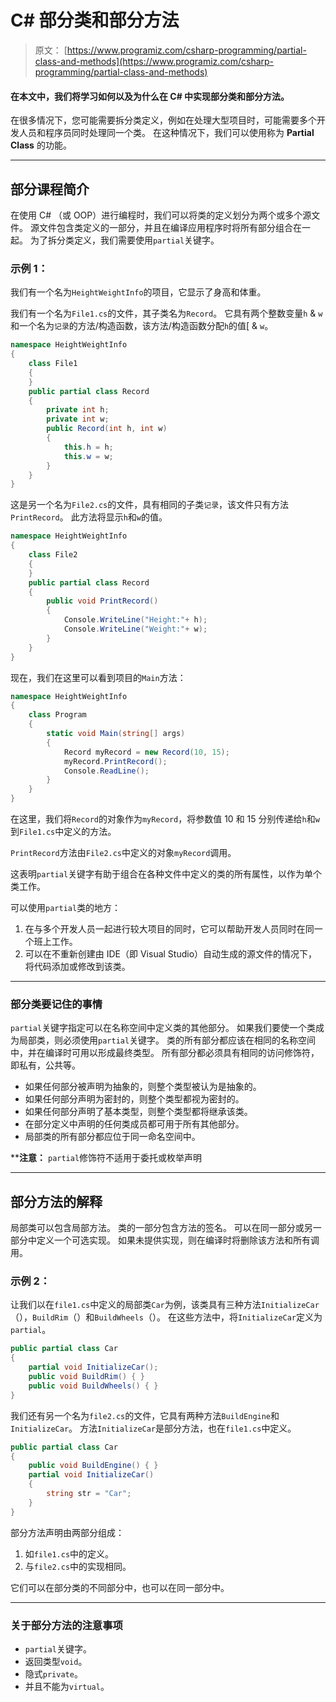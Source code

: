 # C# 部分类和部分方法

> 原文： [https://www.programiz.com/csharp-programming/partial-class-and-methods](https://www.programiz.com/csharp-programming/partial-class-and-methods)

#### 在本文中，我们将学习如何以及为什么在 C# 中实现部分类和部分方法。

在很多情况下，您可能需要拆分类定义，例如在处理大型项目时，可能需要多个开发人员和程序员同时处理同一个类。 在这种情况下，我们可以使用称为 **Partial Class** 的功能。

* * *

## 部分课程简介

在使用 C# （或 OOP）进行编程时，我们可以将类的定义划分为两个或多个源文件。 源文件包含类定义的一部分，并且在编译应用程序时将所有部分组合在一起。 为了拆分类定义，我们需要使用`partial`关键字。

### 示例 1：

我们有一个名为`HeightWeightInfo`的项目，它显示了身高和体重。

我们有一个名为`File1.cs`的文件，其子类名为`Record`。 它具有两个整数变量`h` & `w`和一个名为`记录`的方法/构造函数，该方法/构造函数分配`h`的值[ & `w`。

```cs
namespace HeightWeightInfo
{
    class File1
    {
    }
    public partial class Record
    {
        private int h;
        private int w;
        public Record(int h, int w)
        {
            this.h = h;
            this.w = w;
        }
    }
}
```

这是另一个名为`File2.cs`的文件，具有相同的子类`记录`，该文件只有方法`PrintRecord`。 此方法将显示`h`和`w`的值。

```cs
namespace HeightWeightInfo
{
    class File2
    {
    }
    public partial class Record
    {
        public void PrintRecord()
        {
            Console.WriteLine("Height:"+ h);
            Console.WriteLine("Weight:"+ w);
        }
    }
}
```

现在，我们在这里可以看到项目的`Main`方法：

```cs
namespace HeightWeightInfo
{
    class Program
    {
        static void Main(string[] args)
        {
            Record myRecord = new Record(10, 15);
            myRecord.PrintRecord();
            Console.ReadLine();
        }
    }
}
```

在这里，我们将`Record`的对象作为`myRecord`，将参数值 10 和 15 分别传递给`h`和`w`到`File1.cs`中定义的方法。

`PrintRecord`方法由`File2.cs`中定义的对象`myRecord`调用。

这表明`partial`关键字有助于组合在各种文件中定义的类的所有属性，以作为单个类工作。

可以使用`partial`类的地方：

1.  在与多个开发人员一起进行较大项目的同时，它可以帮助开发人员同时在同一个班上工作。
2.  可以在不重新创建由 IDE（即 Visual Studio）自动生成的源文件的情况下，将代码添加或修改到该类。

* * *

### 部分类要记住的事情

`partial`关键字指定可以在名称空间中定义类的其他部分。 如果我们要使一个类成为局部类，则必须使用`partial`关键字。 类的所有部分都应该在相同的名称空间中，并在编译时可用以形成最终类型。 所有部分都必须具有相同的访问修饰符，即私有，公共等。

*   如果任何部分被声明为抽象的，则整个类型被认为是抽象的。
*   如果任何部分声明为密封的，则整个类型都视为密封的。
*   如果任何部分声明了基本类型，则整个类型都将继承该类。
*   在部分定义中声明的任何类成员都可用于所有其他部分。
*   局部类的所有部分都应位于同一命名空间中。

****注意：** `partial`修饰符不适用于委托或枚举声明

* * *

## 部分方法的解释

局部类可以包含局部方法。 类的一部分包含方法的签名。 可以在同一部分或另一部分中定义一个可选实现。 如果未提供实现，则在编译时将删除该方法和所有调用。

### 示例 2：

让我们以在`file1.cs`中定义的局部类`Car`为例，该类具有三种方法`InitializeCar`（），`BuildRim`（）和`BuildWheels`（）。 在这些方法中，将`InitializeCar`定义为`partial`。

```cs
public partial class Car
{
    partial void InitializeCar();
    public void BuildRim() { }
    public void BuildWheels() { }
}
```

我们还有另一个名为`file2.cs`的文件，它具有两种方法`BuildEngine`和`InitializeCar`。 方法`InitializeCar`是部分方法，也在`file1.cs`中定义。

```cs
public partial class Car
{
    public void BuildEngine() { }
    partial void InitializeCar()
    {
        string str = "Car";
    }
}
```

部分方法声明由两部分组成：

1.  如`file1.cs`中的定义。
2.  与`file2.cs`中的实现相同。

它们可以在部分类的不同部分中，也可以在同一部分中。

* * *

### 关于部分方法的注意事项

*   `partial`关键字。
*   返回类型`void`。
*   隐式`private`。
*   并且不能为`virtual`。